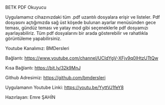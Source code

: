 BETK PDF Okuyucu

Uygulamamız cihazınızdaki tüm .pdf uzantılı dosyalara erişir ve listeler. 
Pdf dosyasını açtığımızda sağ üst köşede bulunan ayarlar menüsünden gece teması, gündüz teması ve yatay mod gibi seçeneklerle pdf dosyamızı ayarlayabiliriz.
Tüm pdf dosyalarını bir arada gösterebilir ve rahatlıkla görüntüleme yapabilirsiniz.


Youtube Kanalımız: BMDersleri

Bağlantı: https://www.youtube.com/channel/UCIdYgV-XFjv9q0IHtzUTtQw

Kısa Bağlantı: https://bit.ly/32k9MnJ

Github Adresimiz: https://github.com/bmdersleri

Uygulamanın Youtube Linki: https://youtu.be/YyttVJ1feY8

Hazırlayan: Emre ŞAHİN



